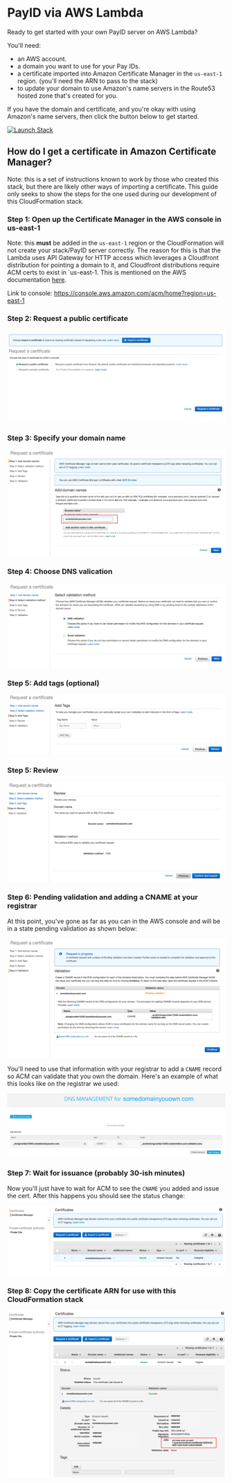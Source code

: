 # PayID via AWS Lambda

Ready to get started with your own PayID server on AWS Lambda?

You'll need:
* an AWS account.
* a domain you want to use for your Pay IDs.
* a certificate imported into Amazon Certificate Manager in the `us-east-1` region. (you'll need the ARN to pass to the stack)
* to update your domain to use Amazon's name servers in the Route53 hosted zone that's created for you.

If you have the domain and certificate, and you're okay with using Amazon's name servers, then click the button below to get started. 

[![Launch Stack](https://s3.amazonaws.com/cloudformation-examples/cloudformation-launch-stack.png)](https://us-west-1.console.aws.amazon.com/cloudformation/home?region=us-west-1#/stacks/new?templateURL=https://payid-server-template.s3-us-west-2.amazonaws.com/payid-stack.yaml&stackName=my-payid-server)

## How do I get a certificate in Amazon Certificate Manager?

Note: this is a set of instructions known to work by those who created this stack, but there are likely other ways of importing a certificate. This guide only seeks to show the steps for the one used during our development of this CloudFormation stack.

### Step 1: Open up the Certificate Manager in the AWS console in us-east-1

Note: this __must__ be added in the `us-east-1` region or the CloudFormation will not create your stack/PayID server correctly. The reason for this is that the Lambda uses API Gateway for HTTP access which leverages a Cloudfront distribution for pointing a domain to it, and Cloudfront distributions require ACM certs to exist in `us-east-1.  This is mentioned on the AWS documentation [here](https://docs.aws.amazon.com/acm/latest/userguide/acm-regions.html).

Link to console:
https://console.aws.amazon.com/acm/home?region=us-east-1

### Step 2: Request a public certificate

![request a public certificate](./help-images/cert/request-cert-acm-start.png)

### Step 3: Specify your domain name
![specify your domain name](./help-images/cert/request-cert-step-1.png)

### Step 4: Choose DNS valication
![choose dns validation](./help-images/cert/request-cert-step-2.png)

### Step 5: Add tags (optional)
![optionally add tags](./help-images/cert/request-cert-step-3.png)

### Step 5: Review
![review](./help-images/cert/request-cert-step-4.png)

### Step 6: Pending validation and adding a CNAME at your registrar

At this point, you've gone as far as you can in the AWS console and will be in a state pending validation as shown below:

![pending validation](./help-images/cert/request-cert-step-5.png)

You'll need to use that information with your registrar to add a `CNAME` record so ACM can validate that you own the domain. Here's an example of what this looks like on the registrar we used:

![add a cname](./help-images/cert/request-cert-step-6.png)

### Step 7: Wait for issuance (probably 30-ish minutes)

Now you'll just have to wait for ACM to see the `CNAME` you added and issue the cert. After this happens you should see the status change:

![issued](./help-images/cert/request-cert-step-7.png)

### Step 8: Copy the certificate ARN for use with this CloudFormation stack

![certificate arn](./help-images/cert/request-cert-step-8.png)